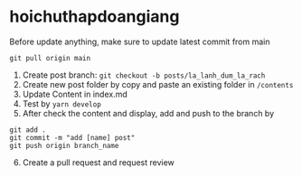 # hoichuthapdoangiang
Before update anything, make sure to update latest commit from main
```
git pull origin main
```
1. Create post branch: ```git checkout -b posts/la_lanh_dum_la_rach```
2. Create new post folder by copy and paste an existing folder in `/contents`
3. Update Content in index.md
4. Test by `yarn develop`
5. After check the content and display, add and push to the branch by 
```
git add .
git commit -m "add [name] post"
git push origin branch_name
```
6. Create a pull request and request review
